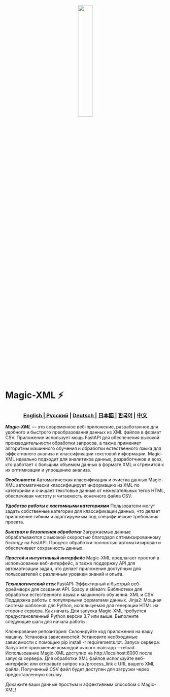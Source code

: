 <div align="center">
  <img src="assets/searching.png" width="30%"/>
</div>

# Magic-XML ⚡️

<div align="center">
  <h3> <a href="https://github.com/Solrikk/MagicXML/blob/main/README.md"> English | <a href="https://github.com/Solrikk/MagicXML/blob/main/README_RU.md">Русский</a> | <a href="https://github.com/Solrikk/MagicXML/blob/main/README_GE.md"> Deutsch </a> | <a href="https://github.com/Solrikk/MagicXML/blob/main/README_JP.md"> 日本語 </a> | <a href="README_KR.md">한국어</a> | <a href="README_CN.md">中文</a> </h3>
</div>

**_Magic-XML_** — это современное веб-приложение, разработанное для удобного и быстрого преобразования данных из XML файлов в формат CSV. Приложение использует мощь FastAPI для обеспечения высокой производительности обработки запросов, а также применяет алгоритмы машинного обучения и обработки естественного языка для эффективного анализа и классификации текстовой информации. Magic-XML идеально подходит для аналитиков данных, разработчиков и всех, кто работает с большим объемом данных в формате XML и стремится к их оптимизации и упрощению анализа.

**_Особенности_**
Автоматическая классификация и очистка данных
Magic-XML автоматически классифицирует информацию из XML по категориям и очищает текстовые данные от нежелательных тегов HTML, обеспечивая чистоту и читаемость конечного файла CSV.

**_Удобство работы с кастомными категориями_**
Пользователи могут задать собственные категории для классификации данных, что делает приложение гибким и адаптируемым под специфические требования проекта.

**_Быстрая и безопасная обработка_**
Загружаемые данные обрабатываются с высокой скоростью благодаря оптимизированному бэкэнду на FastAPI. Процесс обработки полностью автоматизирован и обеспечивает сохранность данных.

**_Простой и интуитивный интерфейс_**
Magic-XML предлагает простой в использовании веб-интерфейс, а также поддержку API для автоматизации задач, что делает приложение доступным для пользователей с различным уровнем знаний и опыта.

**_Технологический стек_**
FastAPI: Эффективный и быстрый веб-фреймворк для создания API.
Spacy и sklearn: Библиотеки для обработки естественного языка и машинного обучения.
XML и CSV: Поддержка работы с популярными форматами данных.
Jinja2: Мощная система шаблонов для Python, используемая для генерации HTML на стороне сервера.
Как начать
Для запуска Magic-XML требуется предустановленный Python версии 3.7 или выше. Выполните следующие шаги для начала работы:

Клонирование репозитория: Склонируйте код приложения на вашу машину.
Установка зависимостей: Установите необходимые зависимости с помощью pip install -r requirements.txt.
Запуск сервера: Запустите приложение командой uvicorn main:app --reload.
Использование
Magic-XML доступно на http://localhost:8000 после запуска сервера. Для обработки XML файлов используйте веб-интерфейс или отправьте запрос на /process_link с URL вашего XML файла. Полученный CSV файл будет доступен для загрузки через предоставленную ссылку.

Докажите ваши данные простым и эффективным способом с Magic-XML!
